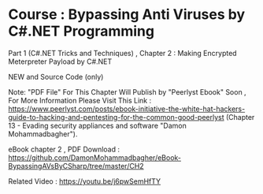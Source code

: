 # Course : Bypassing Anti Viruses by C#.NET Programming

Part 1 (C#.NET Tricks and Techniques) , Chapter 2 : Making Encrypted Meterpreter Payload by C#.NET

NEW and Source Code (only)

Note: "PDF File" For This Chapter Will Publish by "Peerlyst Ebook" Soon , For More Information Please Visit This Link : https://www.peerlyst.com/posts/ebook-initiative-the-white-hat-hackers-guide-to-hacking-and-pentesting-for-the-common-good-peerlyst (Chapter 13 - Evading security appliances and software "Damon Mohammadbagher").


eBook chapter 2 , PDF Download : https://github.com/DamonMohammadbagher/eBook-BypassingAVsByCSharp/tree/master/CH2

Related Video : https://youtu.be/j6pwSemHfTY




